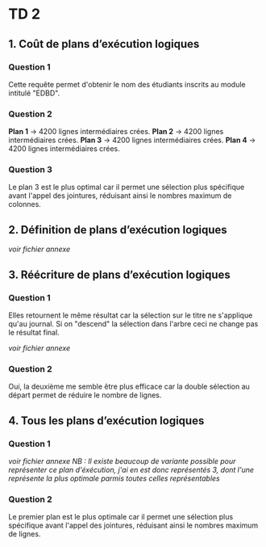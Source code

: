 # TD 2

## 1. Coût de plans d’exécution logiques
### Question 1 
Cette requête permet d'obtenir le nom des étudiants inscrits au module intitulé "EDBD".

### Question 2
**Plan 1** &rarr; 4200 lignes intermédiaires crées.
**Plan 2** &rarr; 4200 lignes intermédiaires crées.
**Plan 3** &rarr; 4200 lignes intermédiaires crées.
**Plan 4** &rarr; 4200 lignes intermédiaires crées.

### Question 3
Le plan 3 est le plus optimal car il permet une sélection plus spécifique avant l'appel des jointures, réduisant ainsi le nombres maximum de colonnes.

## 2. Définition de plans d’exécution logiques
*voir fichier annexe*

## 3. Réécriture de plans d’exécution logiques

### Question 1
Elles retournent le même résultat car la sélection sur le titre ne s'applique qu'au journal. Si on "descend" la sélection dans l'arbre ceci ne change pas le résultat final.

*voir fichier annexe*

### Question 2
Oui, la deuxième me semble être plus efficace car la double sélection au départ permet de réduire le nombre de lignes.

## 4. Tous les plans d’exécution logiques
### Question 1
*voir fichier annexe*
*NB : Il existe beaucoup de variante possible pour représenter ce plan d'éxécution, j'ai en est donc représentés 3, dont l'une représente la plus optimale parmis toutes celles représentables*

### Question 2
Le premier plan est le plus optimale car il permet une sélection plus spécifique avant l'appel des jointures, réduisant ainsi le nombres maximum de lignes.


